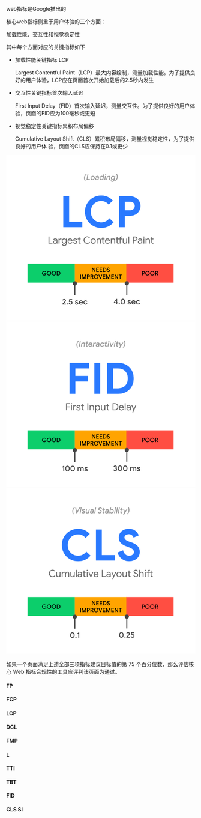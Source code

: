 web指标是Google推出的

核心web指标侧重于用户体验的三个方面：

加载性能、交互性和视觉稳定性

其中每个方面对应的关键指标如下

- 加载性能关键指标 LCP
  
    Largest Contentful Paint（LCP）最大内容绘制，测量加载性能。为了提供良好的用户体验，LCP应在页面首次开始加载后的2.5秒内发生

- 交互性关键指标首次输入延迟
  
    First Input Delay（FID）首次输入延迟，测量交互性。为了提供良好的用户体验，页面的FID应为100毫秒或更短

- 视觉稳定性关键指标累积布局偏移
  
    Cumulative Layout Shift（CLS）累积布局偏移，测量视觉稳定性，为了提供良好的用户体    验，页面的CLS应保持在0.1或更少

![](./img/lcp.svg)
![](./img/fid.svg)
![](./img/cls.svg)

如果一个页面满足上述全部三项指标建议目标值的第 75 个百分位数，那么评估核心 Web 指标合规性的工具应评判该页面为通过。

#### FP

#### FCP

#### LCP

#### DCL

#### FMP

#### L

#### TTI

#### TBT

#### FID

#### CLS SI